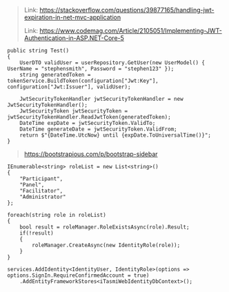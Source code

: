 > Link: https://stackoverflow.com/questions/39877165/handling-jwt-expiration-in-net-mvc-application
> 
> Link: https://www.codemag.com/Article/2105051/Implementing-JWT-Authentication-in-ASP.NET-Core-5

```
public string Test()
{
    UserDTO validUser = userRepository.GetUser(new UserModel() { UserName = "stephensmith", Password = "stephen123" });
    string generatedToken = tokenService.BuildToken(configuration["Jwt:Key"], configuration["Jwt:Issuer"], validUser);

    JwtSecurityTokenHandler jwtSecurityTokenHandler = new JwtSecurityTokenHandler();
    JwtSecurityToken jwtSecurityToken = jwtSecurityTokenHandler.ReadJwtToken(generatedToken);
    DateTime expDate = jwtSecurityToken.ValidTo;
    DateTime generateDate = jwtSecurityToken.ValidFrom;
    return $"{DateTime.UtcNow} until {expDate.ToUniversalTime()}";
}
```
> https://bootstrapious.com/p/bootstrap-sidebar

```
IEnumerable<string> roleList = new List<string>()
{
    "Participant",
    "Panel",
    "Facilitator",
    "Administrator"
};

foreach(string role in roleList)
{
    bool result = roleManager.RoleExistsAsync(role).Result;
    if(!result)
    {
        roleManager.CreateAsync(new IdentityRole(role));
    }
}
```

```
services.AddIdentity<IdentityUser, IdentityRole>(options => options.SignIn.RequireConfirmedAccount = true)
    .AddEntityFrameworkStores<iTasmiWebIdentityDbContext>();
```
